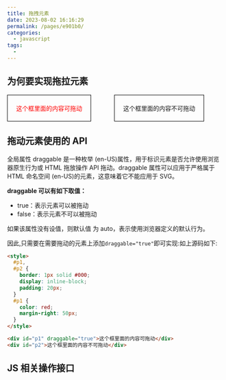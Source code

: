 ```yaml
---
title: 拖拽元素
date: 2023-08-02 16:16:29
permalink: /pages/e901b0/
categories:
  - javascript
tags:
  -
---
```


## 为何要实现拖拉元素

<style>
  #p1,
  #p2 {
    border: 1px solid #000;
    display: inline-block;
    padding: 20px;
  }
  #p1 {
    color: red;
    margin-right: 50px;
  }
</style>

<div id="p1" draggable="true">这个框里面的内容可拖动</div>
<div id="p2">这个框里面的内容不可拖动</div>

## 拖动元素使用的 API

全局属性 draggable 是一种枚举 (en-US)属性，用于标识元素是否允许使用浏览器原生行为或 HTML 拖放操作 API 拖动。draggable 属性可以应用于严格属于 HTML 命名空间 (en-US)的元素，这意味着它不能应用于 SVG。

**draggable 可以有如下取值：**

- true：表示元素可以被拖动
- false：表示元素不可以被拖动

如果该属性没有设值，则默认值 为 auto，表示使用浏览器定义的默认行为。

因此,只需要在需要拖动的元素上添加`draggable="true"`即可实现:如上源码如下:

```html
<style>
  #p1,
  #p2 {
    border: 1px solid #000;
    display: inline-block;
    padding: 20px;
  }
  #p1 {
    color: red;
    margin-right: 50px;
  }
</style>

<div id="p1" draggable="true">这个框里面的内容可拖动</div>
<div id="p2">这个框里面的内容不可拖动</div>
```

## JS 相关操作接口

<script>
  
  const {history}=window
  console.log(history)
</script>
